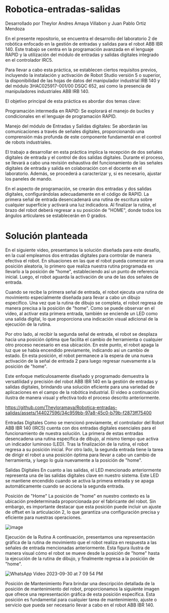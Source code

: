 # Robotica-entradas-salidas
Desarrollado por Theylor Andres Amaya Villabon y  Juan Pablo Ortiz Mendoza


En el presente repositorio, se encuentra el desarrollo del laboratorio 2 de robótica enfocado en la gestión de entradas y salidas para el robot ABB IBR 140. Este trabajo se centra en la programación avanzada en el lenguaje RAPID y la utilización del módulo de entradas y salidas digitales integrado en el controlador IRC5.

Para llevar a cabo esta práctica, se establecen ciertos requisitos previos, incluyendo la instalación y activación de Robot Studio versión 5 o superior, la disponibilidad de las hojas de datos del manipulador industrial IRB 140 y del módulo 3HAC025917-001/00 DSQC 652, así como la presencia de manipuladores industriales ABB IRB 140.

El objetivo principal de esta práctica es abordar dos temas clave:

Programación intermedia en RAPID: Se explorará el manejo de bucles y condicionales en el lenguaje de programación RAPID.

Manejo del módulo de Entradas y Salidas digitales: Se abordarán las comunicaciones a través de señales digitales, proporcionando una comprensión más profunda de este componente fundamental en el control de robots industriales.

El trabajo a desarrollar en esta práctica implica la recepción de dos señales digitales de entrada y el control de dos salidas digitales. Durante el proceso, se llevará a cabo una revisión exhaustiva del funcionamiento de las señales digitales de entrada y salida en colaboración con el docente en el laboratorio. Además, se procederá a caracterizar y, si es necesario, ajustar los paneles de mando.

En el aspecto de programación, se crearán dos entradas y dos salidas digitales, configurándolas adecuadamente en el código de RAPID. La primera señal de entrada desencadenará una rutina de escritura sobre cualquier superficie y activará una luz indicadora. Al finalizar la rutina, el brazo del robot deberá regresar a su posición de "HOME", donde todos los ángulos articulares se establecerán en 0 grados.

# Solución planteada

En el siguiente video, presentamos la solución diseñada para este desafío, en la cual empleamos dos entradas digitales para controlar de manera efectiva el robot. En situaciones en las que el robot pueda comenzar en una posición aleatoria, lo primero que realiza nuestra rutina programada es llevarlo a la posición de "home", estableciendo así un punto de referencia inicial. Luego, el robot aguarda la activación de una de las dos señales de entrada.

Cuando se recibe la primera señal de entrada, el robot ejecuta una rutina de movimiento especialmente diseñada para llevar a cabo un dibujo específico. Una vez que la rutina de dibujo se completa, el robot regresa de manera precisa a la posición de "home". Como se puede observar en el video, al activar esta primera entrada, también se enciende un LED como una salida digital, lo que proporciona una indicación visual adicional de la ejecución de la rutina.

Por otro lado, al recibir la segunda señal de entrada, el robot se desplaza hacia una posición óptima que facilita el cambio de herramienta o cualquier otro proceso necesario en esa ubicación. En este punto, el robot apaga la luz que se había encendido previamente, indicando así un cambio de estado. En esta posición, el robot permanece a la espera de una nueva activación de la señal de entrada 2 para luego regresar nuevamente a la posición de "home".

Este enfoque meticulosamente diseñado y programado demuestra la versatilidad y precisión del robot ABB IBR 140 en la gestión de entradas y salidas digitales, brindando una solución eficiente para una variedad de aplicaciones en el campo de la robótica industrial. El video a continuación ilustra de manera visual y efectiva todo el proceso descrito anteriormente.

https://github.com/Theyloramaya/Robotica-entradas-salidas/assets/144027596/34c959bb-97a8-45c0-b79b-f2873ff75400

Entradas Digitales
Como se mencionó previamente, el controlador del Robot ABB IBR 140 (IRC5) cuenta con dos entradas digitales esenciales para el funcionamiento de nuestra solución. La primera de estas entradas desencadena una rutina específica de dibujo, al mismo tiempo que activa un indicador luminoso (LED). Tras la finalización de la rutina, el robot regresa a su posición inicial. Por otro lado, la segunda entrada tiene la tarea de dirigir el robot a una posición óptima para llevar a cabo un cambio de herramienta, y luego lo guía nuevamente a la posición de "home".


Salidas Digitales
En cuanto a las salidas, el LED mencionado anteriormente representa una de las salidas digitales clave en nuestro sistema. Este LED se mantiene encendido cuando se activa la primera entrada y se apaga automáticamente cuando se acciona la segunda entrada.

Posición de "Home"
La posición de "home" en nuestro contexto es la ubicación predeterminada proporcionada por el fabricante del robot. Sin embargo, es importante destacar que esta posición puede incluir un ajuste de offset en la articulación 2, lo que garantiza una configuración precisa y eficiente para nuestras operaciones.

![image](https://github.com/Theyloramaya/Robotica-entradas-salidas/assets/144027596/08755ad3-dd26-43e3-9126-31733109e66a)

Ejecución de la Rutina
A continuación, presentamos una representación gráfica de la rutina de movimiento que el robot realiza en respuesta a las señales de entrada mencionadas anteriormente. Esta figura ilustra de manera visual cómo el robot se mueve desde la posición de "home" hasta la ejecución de la rutina de dibujo, y finalmente regresa a la posición de "home".

![WhatsApp Video 2023-09-30 at 7 09 54 PM](https://github.com/Theyloramaya/Robotica-entradas-salidas/assets/144027596/9ca42c24-f9a5-471b-86d8-282b243ec883)


Posición de Mantenimiento
Para brindar una descripción detallada de la posición de mantenimiento del robot, proporcionamos la siguiente imagen que ofrece una representación gráfica de esta posición específica. Esta posición es fundamental para cualquier tarea de mantenimiento, ajuste o servicio que pueda ser necesario llevar a cabo en el robot ABB IBR 140.

